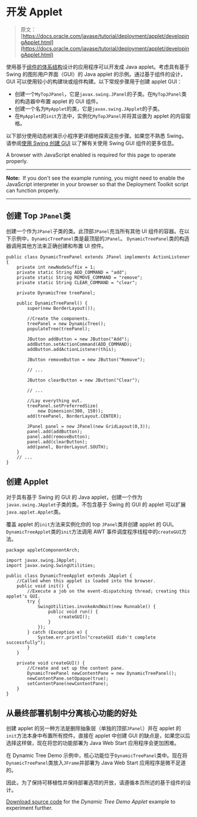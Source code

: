 # 开发 Applet

> 原文： [https://docs.oracle.com/javase/tutorial/deployment/applet/developingApplet.html](https://docs.oracle.com/javase/tutorial/deployment/applet/developingApplet.html)

使用基于[组件的体系结构](../index.html#componentBasedArch)设计的应用程序可以开发成 Java applet。考虑具有基于 Swing 的图形用户界面（GUI）的 Java applet 的示例。通过基于组件的设计，GUI 可以使用较小的构建块或组件构建。以下常规步骤用于创建 applet GUI：

*   创建一个`MyTopJPanel`，它是`javax.swing.JPanel`的子类。在`MyTopJPanel`类的构造器中布置 applet 的 GUI 组件。
*   创建一个名为`MyApplet`的类，它是`javax.swing.JApplet`的子类。
*   在`MyApplet`的`init`方法中，实例化`MyTopJPanel`并将其设置为 applet 的内容窗格。

以下部分使用动态树演示小程序更详细地探索这些步骤。如果您不熟悉 Swing，请参阅[使用 Swing 创建 GUI](../../uiswing/index.html) 以了解有关使用 Swing GUI 组件的更多信息。

<noscript>A browser with JavaScript enabled is required for this page to operate properly.</noscript>

* * *

**Note:**  If you don't see the example running, you might need to enable the JavaScript interpreter in your browser so that the Deployment Toolkit script can function properly.

* * *

## 创建 Top `JPanel`类

创建一个作为`JPanel`子类的类。此顶部`JPanel`充当所有其他 UI 组件的容器。在以下示例中，`DynamicTreePanel`类是最顶层的`JPanel`。 `DynamicTreePanel`类的构造器调用其他方法来正确创建和布置 UI 控件。

```
public class DynamicTreePanel extends JPanel implements ActionListener {
    private int newNodeSuffix = 1;
    private static String ADD_COMMAND = "add";
    private static String REMOVE_COMMAND = "remove";
    private static String CLEAR_COMMAND = "clear";

    private DynamicTree treePanel;

    public DynamicTreePanel() {
        super(new BorderLayout());

        //Create the components.
        treePanel = new DynamicTree();
        populateTree(treePanel);

        JButton addButton = new JButton("Add");
        addButton.setActionCommand(ADD_COMMAND);
        addButton.addActionListener(this);

        JButton removeButton = new JButton("Remove");

        // ...

        JButton clearButton = new JButton("Clear");

        // ...

        //Lay everything out.
        treePanel.setPreferredSize(
            new Dimension(300, 150));
        add(treePanel, BorderLayout.CENTER);

        JPanel panel = new JPanel(new GridLayout(0,3));
        panel.add(addButton);
        panel.add(removeButton); 
        panel.add(clearButton);
        add(panel, BorderLayout.SOUTH);
    }
    // ...
}

```

## 创建 Applet

对于具有基于 Swing 的 GUI 的 Java applet，创建一个作为`javax.swing.JApplet`子类的类。不包含基于 Swing 的 GUI 的 applet 可以扩展`java.applet.Applet`类。

覆盖 applet 的`init`方法来实例化你的 top `JPanel`类并创建 applet 的 GUI。 `DynamicTreeApplet`类的`init`方法调用 AWT 事件调度程序线程中的`createGUI`方法。

```
package appletComponentArch;

import javax.swing.JApplet;
import javax.swing.SwingUtilities;

public class DynamicTreeApplet extends JApplet {
    //Called when this applet is loaded into the browser.
    public void init() {
        //Execute a job on the event-dispatching thread; creating this applet's GUI.
        try {
            SwingUtilities.invokeAndWait(new Runnable() {
                public void run() {
                    createGUI();
                }
            });
        } catch (Exception e) { 
            System.err.println("createGUI didn't complete successfully");
        }
    }

    private void createGUI() {
        //Create and set up the content pane.
        DynamicTreePanel newContentPane = new DynamicTreePanel();
        newContentPane.setOpaque(true); 
        setContentPane(newContentPane);        
    }        
}

```

## 从最终部署机制中分离核心功能的好处

创建 applet 的另一种方法是删除抽象层（单独的顶部`JPanel`）并在 applet 的`init`方法本身中布置所有控件。直接在 applet 中创建 GUI 的缺点是，如果您以后选择这样做，现在将您的功能部署为 Java Web Start 应用程序会更加困难。

在 Dynamic Tree Demo 示例中，核心功能位于`DynamicTreePanel`类中。现在将`DynamicTreePanel`类放入`JFrame`并部署为 Java Web Start 应用程序是微不足道的。

因此，为了保持可移植性并保持部署选项的开放，请遵循本页所述的基于组件的设计。

[Download source code](examplesIndex.html#ComponentArchDynamicTreeDemo) for the _Dynamic Tree Demo Applet_ example to experiment further.